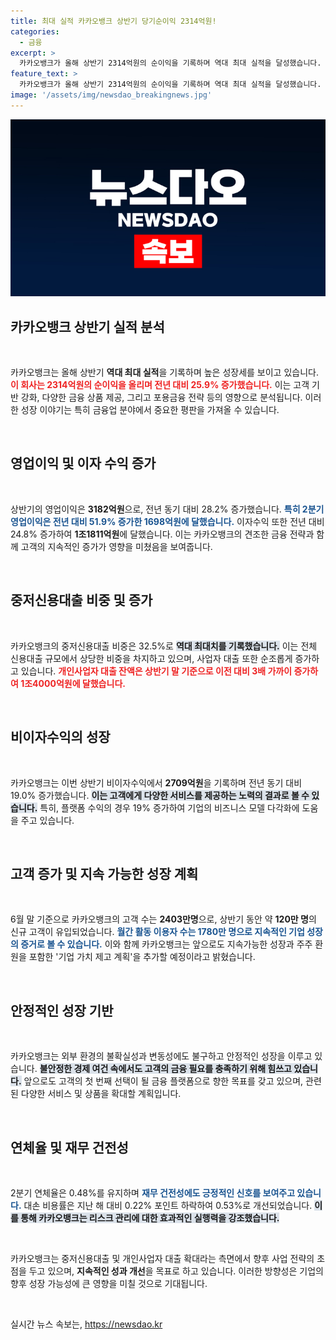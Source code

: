 ```yaml
---
title: 최대 실적 카카오뱅크 상반기 당기순이익 2314억원!
categories:
  - 금융
excerpt: >
  카카오뱅크가 올해 상반기 2314억원의 순이익을 기록하며 역대 최대 실적을 달성했습니다. 중저신용대출 비중이 32.5%로 증가했고, 고객 수는 2403만명에 달하는 등 뚜렷한 성장세를 보이고 있습니다.
feature_text: >
  카카오뱅크가 올해 상반기 2314억원의 순이익을 기록하며 역대 최대 실적을 달성했습니다. 중저신용대출 비중이 32.5%로 증가했고, 고객 수는 2403만명에 달하는 등 뚜렷한 성장세를 보이고 있습니다.
image: '/assets/img/newsdao_breakingnews.jpg'
---
```


<p><img src="/assets/img/newsdao_breakingnews.jpg" alt="implanttips 속보" /></p>

<h2 data-ke-size="size26">카카오뱅크 상반기 실적 분석</h2>

<p data-ke-size="size16">&nbsp;</p>

<p>카카오뱅크는 올해 상반기 <strong>역대 최대 실적</strong>을 기록하며 높은 성장세를 보이고 있습니다. <b><span style="color: #ee2323;">이 회사는 2314억원의 순이익을 올리며 전년 대비 25.9% 증가했습니다.</span></b> 이는 고객 기반 강화, 다양한 금융 상품 제공, 그리고 포용금융 전략 등의 영향으로 분석됩니다. 이러한 성장 이야기는 특히 금융업 분야에서 중요한 평판을 가져올 수 있습니다. </p>

<p data-ke-size="size16">&nbsp;</p>

<h2 data-ke-size="size26">영업이익 및 이자 수익 증가</h2>

<p data-ke-size="size16">&nbsp;</p>

<p>상반기의 영업이익은 <strong>3182억원</strong>으로, 전년 동기 대비 28.2% 증가했습니다. <b><span style="color: #1a5490;">특히 2분기 영업이익은 전년 대비 51.9% 증가한 1698억원에 달했습니다.</span></b> 이자수익 또한 전년 대비 24.8% 증가하여 <strong>1조1811억원</strong>에 달했습니다. 이는 카카오뱅크의 견조한 금융 전략과 함께 고객의 지속적인 증가가 영향을 미쳤음을 보여줍니다. </p>

<p data-ke-size="size16">&nbsp;</p>

<h2 data-ke-size="size26">중저신용대출 비중 및 증가</h2>

<p data-ke-size="size16">&nbsp;</p>

<p>카카오뱅크의 중저신용대출 비중은 32.5%로 <b><span style="background-color: #21538527;">역대 최대치를 기록했습니다.</span></b> 이는 전체 신용대출 규모에서 상당한 비중을 차지하고 있으며, 사업자 대출 또한 순조롭게 증가하고 있습니다. <b><span style="color: #ee2323;">개인사업자 대출 잔액은 상반기 말 기준으로 이전 대비 3배 가까이 증가하여 1조4000억원에 달했습니다.</span></b> </p>

<p data-ke-size="size16">&nbsp;</p>

<h2 data-ke-size="size26">비이자수익의 성장</h2>

<p data-ke-size="size16">&nbsp;</p>

<p>카카오뱅크는 이번 상반기 비이자수익에서 <strong>2709억원</strong>을 기록하며 전년 동기 대비 19.0% 증가했습니다. <b><span style="background-color: #21538527;">이는 고객에게 다양한 서비스를 제공하는 노력의 결과로 볼 수 있습니다.</span></b> 특히, 플랫폼 수익의 경우 19% 증가하여 기업의 비즈니스 모델 다각화에 도움을 주고 있습니다. </p>

<p data-ke-size="size16">&nbsp;</p>

<h2 data-ke-size="size26">고객 증가 및 지속 가능한 성장 계획</h2>

<p data-ke-size="size16">&nbsp;</p>

<p>6월 말 기준으로 카카오뱅크의 고객 수는 <strong>2403만명</strong>으로, 상반기 동안 약 <strong>120만 명</strong>의 신규 고객이 유입되었습니다. <b><span style="color: #1a5490;">월간 활동 이용자 수는 1780만 명으로 지속적인 기업 성장의 증거로 볼 수 있습니다.</span></b> 이와 함께 카카오뱅크는 앞으로도 지속가능한 성장과 주주 환원을 포함한 '기업 가치 제고 계획'을 추가할 예정이라고 밝혔습니다. </p>

<p data-ke-size="size16">&nbsp;</p>

<h2 data-ke-size="size26">안정적인 성장 기반</h2>

<p data-ke-size="size16">&nbsp;</p>

<p>카카오뱅크는 외부 환경의 불확실성과 변동성에도 불구하고 안정적인 성장을 이루고 있습니다. <b><span style="background-color: #21538527;">불안정한 경제 여건 속에서도 고객의 금융 필요를 충족하기 위해 힘쓰고 있습니다.</span></b> 앞으로도 고객의 첫 번째 선택이 될 금융 플랫폼으로 향한 목표를 갖고 있으며, 관련된 다양한 서비스 및 상품을 확대할 계획입니다. </p>

<p data-ke-size="size16">&nbsp;</p>

<h2 data-ke-size="size26">연체율 및 재무 건전성</h2>

<p data-ke-size="size16">&nbsp;</p>

<p>2분기 연체율은 0.48%를 유지하며 <b><span style="color: #1a5490;">재무 건전성에도 긍정적인 신호를 보여주고 있습니다.</span></b> 대손 비용률은 지난 해 대비 0.22% 포인트 하락하여 0.53%로 개선되었습니다. <b><span style="background-color: #21538527;">이를 통해 카카오뱅크는 리스크 관리에 대한 효과적인 실행력을 강조했습니다.</span></b> </p>

<p data-ke-size="size16">&nbsp;</p>

<p>카카오뱅크는 중저신용대출 및 개인사업자 대출 확대라는 측면에서 향후 사업 전략의 초점을 두고 있으며, <strong>지속적인 성과 개선</strong>을 목표로 하고 있습니다. 이러한 방향성은 기업의 향후 성장 가능성에 큰 영향을 미칠 것으로 기대됩니다. </p>

<p data-ke-size="size16">&nbsp;</p>
실시간 뉴스 속보는, <a href="https://newsdao.kr" rel="dofollow">https://newsdao.kr</a>


